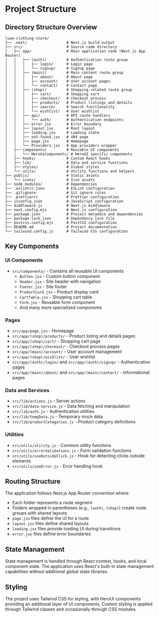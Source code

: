 # Project Structure

## Directory Structure Overview

```
luxe-clothing-store/
├── .next/                  # Next.js build output
├── src/                    # Source code directory
│   ├── app/                # Main application code (Next.js App Router)
│   │   ├── (auth)/         # Authentication route group
│   │   │   ├── login/      # Login page
│   │   │   └── signup/     # Signup page
│   │   ├── (main)/         # Main content route group
│   │   │   ├── about/      # About page
│   │   │   ├── account/    # User account pages
│   │   │   └── contact/    # Contact page
│   │   ├── (shop)/         # Shopping-related route group
│   │   │   ├── cart/       # Shopping cart
│   │   │   ├── checkout/   # Checkout process
│   │   │   ├── products/   # Product listings and details
│   │   │   ├── search/     # Search functionality
│   │   │   └── wishlist/   # User wishlist
│   │   ├── api/            # API route handlers
│   │   │   └── auth/       # Authentication endpoints
│   │   ├── error.jsx       # Error boundary
│   │   ├── layout.jsx      # Root layout
│   │   ├── loading.jsx     # Loading state
│   │   ├── not-found.jsx   # 404 page
│   │   ├── page.jsx        # Homepage
│   │   └── Providers.jsx   # App providers wrapper
│   ├── components/         # Reusable UI components
│   │   └── HeroUiComponents/ # HeroUI specific components
│   ├── hooks/              # Custom React hooks
│   ├── lib/                # Data and service functions
│   ├── styles/             # Global styles
│   └── utils/              # Utility functions and helpers
├── public/                 # Static assets
│   └── icons/              # Icon assets
├── node_modules/           # Dependencies
├── .eslintrc.json          # ESLint configuration
├── .gitignore              # Git ignore rules
├── .prettierrc             # Prettier configuration
├── jsconfig.json           # JavaScript configuration
├── middleware.js           # Next.js middleware
├── next.config.mjs         # Next.js configuration
├── package.json            # Project metadata and dependencies
├── package-lock.json       # Dependency lock file
├── postcss.config.mjs      # PostCSS configuration
├── README.md               # Project documentation
└── tailwind.config.js      # Tailwind CSS configuration
```

## Key Components

### UI Components

- `src/components/` - Contains all reusable UI components
  - `Button.jsx` - Custom button component
  - `Header.jsx` - Site header with navigation
  - `Footer.jsx` - Site footer
  - `ProductCard.jsx` - Product display card
  - `CartTable.jsx` - Shopping cart table
  - `Form.jsx` - Reusable form component
  - And many more specialized components

### Pages

- `src/app/page.jsx` - Homepage
- `src/app/(shop)/products/` - Product listing and details pages
- `src/app/(shop)/cart/` - Shopping cart page
- `src/app/(shop)/checkout/` - Checkout process pages
- `src/app/(main)/account/` - User account management
- `src/app/(shop)/wishlist/` - User wishlist
- `src/app/(auth)/login/` and `src/app/(auth)/signup/` - Authentication pages
- `src/app/(main)/about/` and `src/app/(main)/contact/` - Informational pages

### Data and Services

- `src/lib/actions.js` - Server actions
- `src/lib/data-service.js` - Data fetching and manipulation
- `src/lib/auth.js` - Authentication utilities
- `src/lib/tempData.js` - Temporary mock data
- `src/lib/productCategories.js` - Product category definitions

### Utilities

- `src/utils/utility.js` - Common utility functions
- `src/utils/errorValidations.js` - Form validation functions
- `src/utils/useOutsideClick.js` - Hook for detecting clicks outside elements
- `src/utils/useError.js` - Error handling hook

## Routing Structure

The application follows Next.js App Router convention where:

- Each folder represents a route segment
- Folders wrapped in parentheses (e.g., `(auth)`, `(shop)`) create route groups with shared layouts
- `page.jsx` files define the UI for a route
- `layout.jsx` files define shared layouts
- `loading.jsx` files provide loading UI during transitions
- `error.jsx` files define error boundaries

## State Management

State management is handled through React context, hooks, and local component state. The application uses React's built-in state management capabilities without additional global state libraries.

## Styling

The project uses Tailwind CSS for styling, with HeroUI components providing an additional layer of UI components. Custom styling is applied through Tailwind classes and occasionally through CSS modules.
